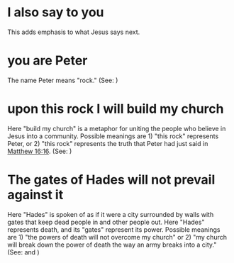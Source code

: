 
# I also say to you
This adds emphasis to what Jesus says next.

# you are Peter
The name Peter means "rock." (See: )

# upon this rock I will build my church
Here "build my church" is a metaphor for uniting the people who believe in Jesus into a community. Possible meanings are 1) "this rock" represents Peter, or 2) "this rock" represents the truth that Peter had just said in [Matthew 16:16](../16/16.md). (See: )

# The gates of Hades will not prevail against it
Here "Hades" is spoken of as if it were a city surrounded by walls with gates that keep dead people in and other people out. Here "Hades" represents death, and its "gates" represent its power. Possible meanings are 1) "the powers of death will not overcome my church" or 2) "my church will break down the power of death the way an army breaks into a city." (See:  and )